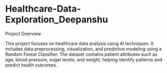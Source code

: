 # Healthcare-Data-Exploration_Deepanshu
Project Overview

This project focuses on healthcare data analysis using AI techniques. It includes data preprocessing, visualization, and predictive modeling using a Random Forest Classifier. The dataset contains patient attributes such as age, blood pressure, sugar levels, and weight, helping identify patterns and predict health outcomes.
